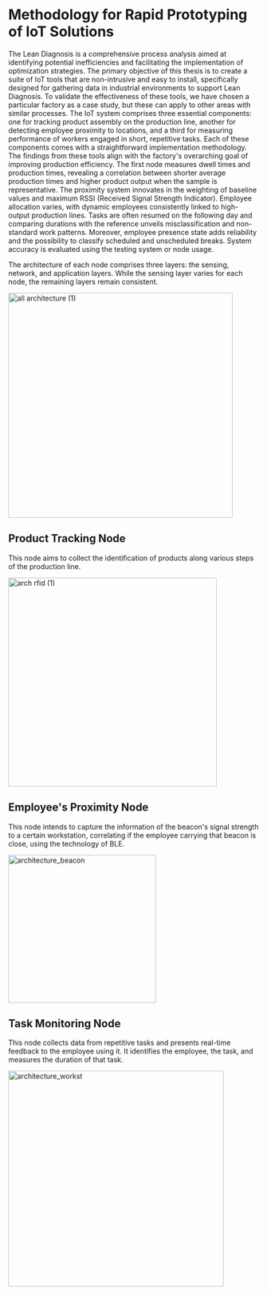 # Methodology for Rapid Prototyping of IoT Solutions

The Lean Diagnosis is a comprehensive process analysis aimed at identifying potential inefficiencies and facilitating the implementation of optimization strategies. 
The primary objective of this thesis is to create a suite of IoT tools that are non-intrusive and easy to install, specifically designed for gathering data in industrial environments to support Lean Diagnosis. 
To validate the effectiveness of these tools, we have chosen a particular factory as a case study, but these can apply to other areas with similar processes. 
The IoT system comprises three essential components: one for tracking product assembly on the production line, another for detecting employee proximity to locations, and a third for measuring performance of workers engaged in short, repetitive tasks. 
Each of these components comes with a straightforward implementation methodology. 
The findings from these tools align with the factory's overarching goal of improving production efficiency. 
The first node measures dwell times and production times, revealing a correlation between shorter average production times and higher product output when the sample is representative.
The proximity system innovates in the weighting of baseline values and maximum RSSI (Received Signal Strength Indicator). 
Employee allocation varies, with dynamic employees consistently linked to high-output production lines.
Tasks are often resumed on the following day and comparing durations with the reference unveils misclassification and non-standard work patterns. 
Moreover, employee presence state adds reliability and the possibility to classify scheduled and unscheduled breaks. 
System accuracy is evaluated using the testing system or node usage.

The architecture of each node comprises three layers: the sensing, network, and application layers. 
While the sensing layer varies for each node, the remaining layers remain consistent.

<img width="450" alt="all architecture (1)" src="https://github.com/Isabelport/Codigo/assets/48717303/851d8279-c459-4ff0-a7d3-f7079ef8217d">



## Product Tracking Node
This node aims to collect the identification of products along various steps of the production line.

<img width="418" alt="arch rfid (1)" src="https://github.com/Isabelport/Codigo/assets/48717303/5d29b9dd-2048-4f88-ad96-1c8a91beae70">


## Employee's Proximity Node
This node intends to capture the information of the beacon's signal strength to a certain workstation, correlating if the employee carrying that beacon is close, using the technology of BLE. 

<img width="296" alt="architecture_beacon" src="https://github.com/Isabelport/Codigo/assets/48717303/61f52fbc-0624-4e96-9470-73d39bb3fa35">


## Task Monitoring Node

This node collects data from repetitive tasks and presents real-time feedback to the employee using it. 
It identifies the employee, the task, and measures the duration of that task.

<img width="432" alt="architecture_workst" src="https://github.com/Isabelport/Codigo/assets/48717303/9e4a0c30-3177-494f-9b48-9b2325fc74f6">
